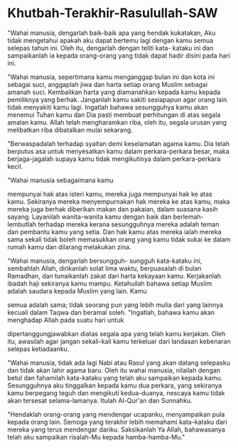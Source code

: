 # Khutbah-Terakhir-Rasulullah-SAW 
"Wahai manusia, dengarlah baik-baik apa yang hendak kukatakan, Aku tidak mengetahui apakah aku dapat bertemu lagi dengan kamu semua selepas tahun ini. Oleh itu, dengarlah dengan teliti kata- kataku ini dan sampaikanlah ia kepada orang-orang yang tidak dapat hadir disini pada hari ini.

"Wahai manusia, sepertimana kamu menganggap bulan ini dan kota ini sebagai suci, anggaplah jiwa dan harta setiap orang Muslim sebagai amanah suci. Kembalikan harta yang diamanahkan kepada kamu kepada pemiliknya yang berhak. Janganlah kamu sakiti sesiapapun agar orang lain tidak menyakiti kamu lagi. Ingatlah bahawa sesungguhya kamu akan menemui Tuhan kamu dan Dia pasti membuat perhitungan di atas segala amalan kamu. Allah telah mengharamkan riba, oleh itu, segala urusan yang melibatkan riba dibatalkan mulai sekarang.

"Berwaspadalah terhadap syaitan demi keselamatan agama kamu. Dia telah berputus asa untuk menyesatkan kamu dalam perkara-perkara besar, maka berjaga-jagalah supaya kamu tidak mengikutinya dalam perkara-perkara kecil.

"Wahai manusia sebagaimana kamu

mempunyai hak atas isteri kamu, mereka juga mempunyai hak ke atas kamu. Sekiranya mereka menyempurnakan hak mereka ke atas kamu, maka mereka juga berhak diberikan makan dan pakaian, dalam suasana kasih sayang. Layanilah wanita-wanita kamu dengan baik dan berlemah-lembutlah terhadap mereka kerana sesungguhnya mereka adalah teman dan pembantu kamu yang setia. Dan hak kamu atas mereka ialah mereka sama sekali tidak boleh memasukkan orang yang kamu tidak sukai ke dalam rumah kamu dan dilarang melakukan zina.

"Wahai manusia, dengarlah bersungguh- sungguh kata-kataku ini, sembahlah Allah, dirikanlah solat lima waktu, berpuasalah di bulan Ramadhan, dan tunaikanlah zakat dari harta kekayaan kamu. Kerjakanlah ibadah haji sekiranya kamu mampu. Ketahuilah bahawa setiap Muslim adalah saudara kepada Muslim yang lain. Kamu

semua adalah sama; tidak seorang pun yang lebih mulia dari yang lainnya kecuali dalam Taqwa dan beramal soleh. "Ingatlah, bahawa kamu akan menghadap Allah pada suatu hari untuk

dipertanggungjawabkan diatas segala apa yang telah kamu kerjakan. Oleh itu, awasilah agar jangan sekali-kali kamu terkeluar dari landasan kebenaran selepas ketiadaanku.

"Wahai manusia, tidak ada lagi Nabi atau Rasul yang akan datang selepasku dan tidak akan lahir agama baru. Oleh itu wahai manusia, nilailah dengan betul dan fahamilah kata-kataku yang telah aku sampaikan kepada kamu. Sesungguhnya aku tinggalkan kepada kamu dua perkara, yang sekiranya kamu berpegang teguh dan mengikuti kedua-duanya, nescaya kamu tidak akan tersesat selama-lamanya. Itulah Al-Qur'an dan Sunnahku.

"Hendaklah orang-orang yang mendengar ucapanku, menyampaikan pula kepada orang lain. Semoga yang terakhir lebih memahami kata-kataku dari mereka yang terus mendengar dariku. Saksikanlah Ya Allah, bahawasanya telah aku sampaikan risalah-Mu kepada hamba-hamba-Mu."
